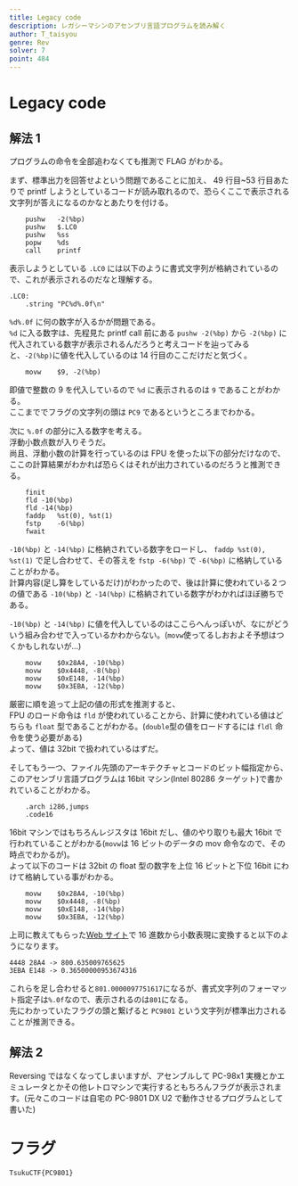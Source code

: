 ```yaml
---
title: Legacy code
description: レガシーマシンのアセンブリ言語プログラムを読み解く
author: T_taisyou
genre: Rev
solver: 7
point: 484
---
```


# Legacy code

## 解法 1

プログラムの命令を全部追わなくても推測で FLAG がわかる。

まず、標準出力を回答せよという問題であることに加え、
49 行目~53 行目あたりで printf しようとしているコードが読み取れるので、恐らくここで表示される文字列が答えになるのかなとあたりを付ける。

```
	pushw	-2(%bp)
	pushw	$.LC0
	pushw	%ss
	popw	%ds
	call	printf
```

表示しようとしている `.LC0` には以下のように書式文字列が格納されているので、これが表示されるのだなと理解する。

```
.LC0:
	.string	"PC%d%.0f\n"
```

`%d%.0f` に何の数字が入るかが問題である。  
`%d` に入る数字は、先程見た printf call 前にある `pushw -2(%bp)` から `-2(%bp)` に代入されている数字が表示されるんだろうと考えコードを辿ってみると、`-2(%bp)`に値を代入しているのは 14 行目のここだけだと気づく。

```
	movw	$9,	-2(%bp)
```

即値で整数の 9 を代入しているので `%d` に表示されるのは `9` であることがわかる。  
ここまででフラグの文字列の頭は `PC9` であるというところまでわかる。

次に `%.0f` の部分に入る数字を考える。  
浮動小数点数が入りそうだ。  
尚且、浮動小数の計算を行っているのは FPU を使った以下の部分だけなので、ここの計算結果がわかれば恐らくはそれが出力されているのだろうと推測できる。

```
	finit
	fld	-10(%bp)
	fld	-14(%bp)
	faddp	%st(0), %st(1)
	fstp	-6(%bp)
	fwait
```

`-10(%bp)` と `-14(%bp)` に格納されている数字をロードし、
`faddp %st(0), %st(1)` で足し合わせて、その答えを `fstp -6(%bp)` で `-6(%bp)` に格納していることがわかる。  
計算内容(足し算をしているだけ)がわかったので、後は計算に使われている２つの値である `-10(%bp)` と `-14(%bp)` に格納されている数字がわかればほぼ勝ちである。

`-10(%bp)` と `-14(%bp)` に値を代入しているのはここらへんっぽいが、なにがどういう組み合わせで入っているかわからない。(`movw`使ってるしおおよそ予想はつくかもしれないが...)

```
	movw	$0x28A4, -10(%bp)
	movw	$0x4448, -8(%bp)
	movw	$0xE148, -14(%bp)
	movw	$0x3EBA, -12(%bp)
```

厳密に順を追って上記の値の形式を推測すると、  
FPU のロード命令は `fld` が使われていることから、計算に使われている値はどちらも `float` 型であることがわかる。(`double`型の値をロードするには `fldl` 命令を使う必要がある)  
よって、値は 32bit で扱われているはずだ。

そしてもう一つ、ファイル先頭のアーキテクチャとコードのビット幅指定から、このアセンブリ言語プログラムは 16bit マシン(Intel 80286 ターゲット)で書かれていることがわかる。

```
	.arch i286,jumps
	.code16
```

16bit マシンではもちろんレジスタは 16bit だし、値のやり取りも最大 16bit で行われていることがわかる(`movw`は 16 ビットのデータの mov 命令なので、その時点でわかるが)。  
よって以下のコードは 32bit の float 型の数字を上位 16 ビットと下位 16bit にわけて格納している事がわかる。

```
	movw	$0x28A4, -10(%bp)
	movw	$0x4448, -8(%bp)
	movw	$0xE148, -14(%bp)
	movw	$0x3EBA, -12(%bp)
```

上司に教えてもらった[Web サイト](https://silight.hatenablog.jp/entry/2016/08/23/212820)で 16 進数から小数表現に変換すると以下のようになります。

```
4448 28A4 -> 800.635009765625
3EBA E148 -> 0.36500000953674316
```

これらを足し合わせると`801.0000097751617`になるが、書式文字列のフォーマット指定子は`%.0f`なので、表示されるのは`801`になる。  
先にわかっていたフラグの頭と繋げると `PC9801` という文字列が標準出力されることが推測できる。

## 解法 2

Reversing ではなくなってしまいますが、アセンブルして PC-98x1 実機とかエミュレータとかその他レトロマシンで実行するともちろんフラグが表示されます。(元々このコードは自宅の PC-9801 DX U2 で動作させるプログラムとして書いた)

# フラグ

```
TsukuCTF{PC9801}
```

